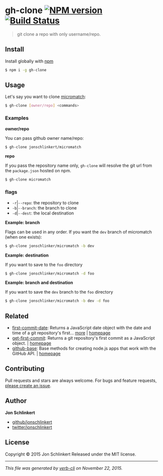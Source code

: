 # gh-clone [![NPM version](https://badge.fury.io/js/gh-clone.svg)](http://badge.fury.io/js/gh-clone)  [![Build Status](https://travis-ci.org/jonschlinkert/gh-clone.svg)](https://travis-ci.org/jonschlinkert/gh-clone)

> git clone a repo with only username/repo.

## Install

Install globally with [npm](https://www.npmjs.com/)

```sh
$ npm i -g gh-clone
```

## Usage

Let's say you want to clone [micromatch](https://github.com/jonschlinker/micromatch):

```sh
$ gh-clone [owner/repo] <commands>
```

### Examples

**owner/repo**

You can pass github owner name/repo:

```sh
$ gh-clone jonschlinkert/micromatch
```

**repo**

If you pass the repository name only, `gh-clone` will resolve the git url from the `package.json` hosted on npm.

```sh
$ gh-clone micromatch
```

### flags

* `-r`|`--repo`: the repository to clone
* `-b`|`--branch`: the branch to clone
* `-d`|`--dest`: the local destination

**Example: branch**

Flags can be used in any order. If you want the `dev` branch of micromatch (when one exists):

```sh
$ gh-clone jonschlinker/micromatch -b dev
```

**Example: destination**

If you want to save to the `foo` directory

```sh
$ gh-clone jonschlinker/micromatch -d foo
```

**Example: branch and destination**

If you want to save the `dev` branch to the `foo` directory

```sh
$ gh-clone jonschlinker/micromatch -b dev -d foo
```

## Related

* [first-commit-date](https://www.npmjs.com/package/first-commit-date): Returns a JavaScript date object with the date and time of a git repository's first… [more](https://www.npmjs.com/package/first-commit-date) | [homepage](https://github.com/jonschlinkert/first-commit-date)
* [get-first-commit](https://www.npmjs.com/package/get-first-commit): Returns a git repository's first commit as a JavaScript object. | [homepage](https://github.com/jonschlinkert/get-first-commit)
* [github-base](https://www.npmjs.com/package/github-base): Base methods for creating node.js apps that work with the GitHub API. | [homepage](https://github.com/jonschlinkert/github-base)

## Contributing

Pull requests and stars are always welcome. For bugs and feature requests, [please create an issue](https://github.com/jonschlinkert/gh-clone/issues/new).

## Author

**Jon Schlinkert**

+ [github/jonschlinkert](https://github.com/jonschlinkert)
+ [twitter/jonschlinkert](http://twitter.com/jonschlinkert)

## License

Copyright © 2015 Jon Schlinkert
Released under the MIT license.

***

_This file was generated by [verb-cli](https://github.com/assemble/verb-cli) on November 22, 2015._